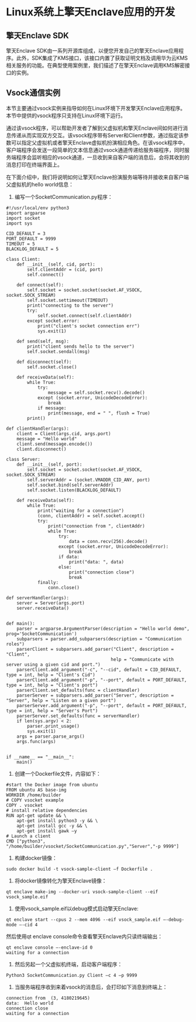 # Linux系统上擎天Enclave应用的开发<a name="ecs_03_1415"></a>

## 擎天Enclave SDK<a name="zh-cn_topic_0000001409393257_section12691146193814"></a>

擎天Enclave SDK由一系列开源库组成，以便您开发自己的擎天Enclave应用程序。此外，SDK集成了KMS接口，该接口内置了获取证明文档及调用华为云KMS相关服务的功能。在典型使用案例里，我们描述了在擎天Enclave调用KMS解密接口的实例。

## Vsock通信实例<a name="zh-cn_topic_0000001409393257_section688618101393"></a>

本节主要通过vsock实例来指导如何在Linux环境下开发擎天Enclave应用程序。本节中提供的vsock程序只支持在Linux环境下运行。

通过该vsock程序，可以帮助开发者了解到父虚拟机和擎天Enclave间如何进行消息传递从而实现双方交互。该vsock程序带有Server和Client参数，通过指定该参数可以指定父虚拟机或者擎天Enclave虚拟机扮演相应角色。在该vsock程序中，客户端程序会发送一段简单的文本信息通过vsock通道传递给服务端程序，同时服务端程序会监听相应的vsock通道，一旦收到来自客户端的消息后，会将其收到的消息打印在终端界面上。

在下面介绍中，我们将说明如何让擎天Enclave扮演服务端等待并接收来自客户端父虚拟机的hello world信息：

1.  编写一个SocketCommunication.py程序：

```
#!/usr/local/env python3
import argparse
import socket
import sys
​
CID_DEFAULT = 3
PORT_DEFAULT = 9999
TIMEOUT = 5
BLACKLOG_DEFAULT = 5
​
class Client:
    def __init__(self, cid, port):
        self.clientAddr = (cid, port)
        self.connect()
​
    def connect(self):
        self.socket = socket.socket(socket.AF_VSOCK, socket.SOCK_STREAM)
        self.socket.settimeout(TIMEOUT)
        print("connecting to the server")
        try:
            self.socket.connect(self.clientAddr)
        except socket.error:
            print("client's socket connection err")
            sys.exit(1)
​
    def send(self, msg):
        print("client sends hello to the server")
        self.socket.sendall(msg)
​
    def disconnect(self):
        self.socket.close()
​
    def receiveData(self):
        while True:
            try:
                message = self.socket.recv().decode()
            except (socket.error, UnicodeDecodeError):
                break
            if message:
                print(message, end = " ", flush = True)
        print()
​
def clientHandler(args):
    client = Client(args.cid, args.port)
    message = "Hello world"
    client.send(message.encode())
    client.disconnect()
​
class Server:
    def __init__(self, port):
        self.socket = socket.socket(socket.AF_VSOCK, socket.SOCK_STREAM)
        self.serverAddr = (socket.VMADDR_CID_ANY, port)
        self.socket.bind(self.serverAddr)
        self.socket.listen(BLACKLOG_DEFAULT)
​
    def receiveData(self):
        while True:
            print("waiting for a connection")
            (conn, clientAddr) = self.socket.accept()
            try:
                print("connection from ", clientAddr)
                while True:
                    try: 
                        data = conn.recv(256).decode()
                    except (socket.error, UnicodeDecodeError):
                        break
                    if data:
                        print("data: ", data)
                    else:
                        print("connection close")
                        break
            finally:
                conn.close()
​
def serverHandler(args):
    server = Server(args.port)
    server.receiveData()
​
​
def main():
    parser = argparse.ArgumentParser(description = "Hello world demo", prog='SocketCommunication')
    subparsers = parser.add_subparsers(description = "Communication roles")
    parserClient = subparsers.add_parser("Client", description = "Client",
                                        help = "Communicate with server using a given cid and port.")
    parserClient.add_argument("-c", "--cid", default = CID_DEFAULT, type = int, help = "Client's Cid")
    parserClient.add_argument("-p", "--port", default = PORT_DEFAULT, type = int, help = "Client's port")
    parserClient.set_defaults(func = clientHandler)
    parserServer = subparsers.add_parser("Server", description = "Server", help = "Listen on a given port")
    parserServer.add_argument("-p", "--port", default = PORT_DEFAULT, type = int, help = "Server's Port")
    parserServer.set_defaults(func = serverHandler)
    if len(sys.argv) < 2:
        parser.print_usage()
        sys.exit(1)
    args = parser.parse_args()
    args.func(args)
​
​
if __name__ == "__main__":
    main()
```

1.  创建一个Dockerfile文件，内容如下：

```
#start the Docker image from ubuntu
FROM ubuntu AS base-img
WORKDIR /home/builder
# COPY vsocket example
COPY . vsocket
# install relative dependencies
RUN apt-get update && \
    apt-get install python3 -y && \
    apt-get install gcc -y && \
    apt-get install gawk –y
# Launch a client
CMD ["python3", "/home/builder/vsocket/SocketCommunication.py","Server","-p 9999"]
```

1.  构建docker镜像：

```
sudo docker build -t vsock-sample-client –f Dockerfile .
```

1.  将docker镜像转化为擎天Enclave镜像：

```
qt enclave make-img --docker-uri vsock-sample-client --eif vsock_sample.eif
```

1.  使用vsock\_sample.eif以debug模式启动擎天Enclave:

```
qt enclave start --cpus 2 --mem 4096 --eif vsock_sample.eif –-debug-mode –-cid 4
```

然后使用qt enclave console命令查看擎天Enclave内只读终端输出：

```
qt enclave console –-enclave-id 0
waiting for a connection
```

1.  然后另起一个父虚拟机终端，启动客户端程序：

```
Python3 SocketCommunication.py Client –c 4 –p 9999
```

1.  当服务端程序收到来着vsock的消息后，会打印如下消息到终端上：

```
connection from  (3, 4180219645)
data:  Hello world
connection close
waiting for a connection
```

